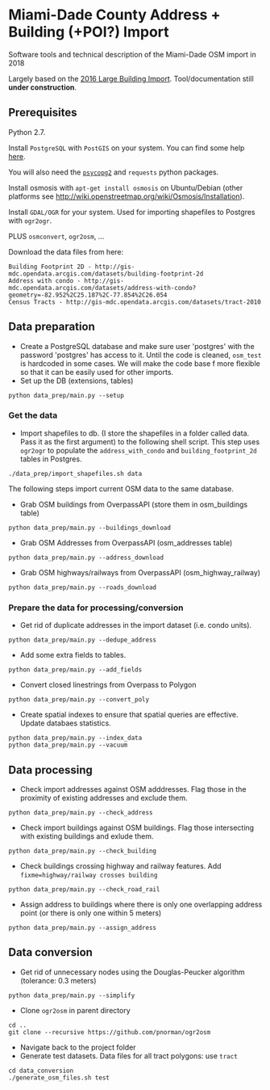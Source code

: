 # Miami-Dade County Address + Building (+POI?) Import


Software tools and technical description of the Miami-Dade OSM import in 2018

Largely based on the [2016 Large Building Import](https://github.com/jlevente/MiamiOSM-buildings). Tool/documentation still **under construction**.


## Prerequisites 


Python 2.7.

Install `PostgreSQL` with `PostGIS` on your system. You can find some help [here](http://wiki.openstreetmap.org/wiki/PostGIS/Installation#).

You will also need the [`psycopg2`](http://initd.org/psycopg/docs/install.html#install-from-package) and `requests` python packages.

Install osmosis with `apt-get install osmosis` on Ubuntu/Debian (other platforms see http://wiki.openstreetmap.org/wiki/Osmosis/Installation).

Install `GDAL/OGR` for your system. Used for importing shapefiles to Postgres with `ogr2ogr`.

PLUS `osmconvert`, `ogr2osm`, ...

Download the data files from here:
```
Building Footprint 2D - http://gis-mdc.opendata.arcgis.com/datasets/building-footprint-2d
Address with condo - http://gis-mdc.opendata.arcgis.com/datasets/address-with-condo?geometry=-82.952%2C25.187%2C-77.854%2C26.054
Census Tracts - http://gis-mdc.opendata.arcgis.com/datasets/tract-2010
```

## Data preparation

- Create a PostgreSQL database and make sure user 'postgres' with the password 'postgres' has access to it.  Until the code is cleaned, `osm_test` is hardcoded in some cases. We will make the code base f more flexible so that it can be easily used for other imports.
- Set up the DB (extensions, tables)
```
python data_prep/main.py --setup
```

### Get the data

- Import shapefiles to db. (I store the shapefiles in a folder called data. Pass it as the first argument) to the following shell script. This step uses `ogr2ogr` to populate the `address_with_condo` and `building_footprint_2d` tables in Postgres.
```
./data_prep/import_shapefiles.sh data
```


The following steps import current OSM data to the same database.
- Grab OSM buildings from OverpassAPI (store them in osm_buildings table)
```
python data_prep/main.py --buildings_download
```
- Grab OSM Addresses from OverpassAPI (osm_addresses table)
```
python data_prep/main.py --address_download
```
- Grab OSM highways/railways from OverpassAPI (osm_highway_railway)
```
python data_prep/main.py --roads_download

```
### Prepare the data for processing/conversion

- Get rid of duplicate addresses in the import dataset (i.e. condo units).
```
python data_prep/main.py --dedupe_address
```
- Add some extra fields to tables.
```
python data_prep/main.py --add_fields
```
- Convert closed linestrings from Overpass to Polygon
```
python data_prep/main.py --convert_poly
```
- Create spatial indexes to ensure that spatial queries are effective. Update databaes statistics.
```
python data_prep/main.py --index_data
python data_prep/main.py --vacuum
```

## Data processing

- Check import addresses against OSM adddresses. Flag those in the proximity of existing addresses and exclude them.
```
python data_prep/main.py --check_address
```
- Check import buildings against OSM buildings. Flag those intersecting with existing buildings and exlude them.
```
python data_prep/main.py --check_building
```
- Check buildings crossing highway and railway features. Add `fixme=highway/railway crosses building`
```
python data_prep/main.py --check_road_rail
```
- Assign address to buildings where there is only one overlapping address point (or there is only one within 5 meters)
```
python data_prep/main.py --assign_address
```


## Data conversion

- Get rid of unnecessary nodes using the Douglas-Peucker algorithm (tolerance: 0.3 meters)
```
python data_prep/main.py --simplify
```

- Clone `ogr2osm` in parent directory
```
cd ..
git clone --recursive https://github.com/pnorman/ogr2osm
```

- Navigate back to the project folder
- Generate test datasets. Data files for all tract polygons: use `tract`
```
cd data_conversion
./generate_osm_files.sh test
```
